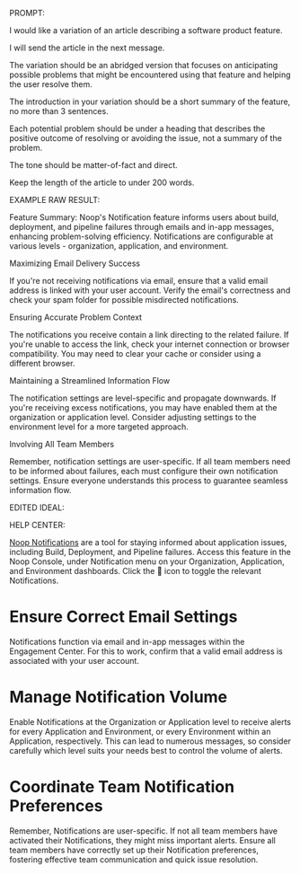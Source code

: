 PROMPT:

I would like a variation of an article describing a software product feature.

I will send the article in the next message.

The variation should be an abridged version that focuses on anticipating possible problems that might be encountered using that feature and helping the user resolve them.

The introduction in your variation should be a short summary of the feature, no more than 3 sentences.

Each potential problem should be under a heading that describes the positive outcome of resolving or avoiding the issue, not a summary of the problem.

The tone should be matter-of-fact and direct.

Keep the length of the article to under 200 words.

EXAMPLE RAW RESULT:

Feature Summary: Noop's Notification feature informs users about build, deployment, and pipeline failures through emails and in-app messages, enhancing problem-solving efficiency. Notifications are configurable at various levels - organization, application, and environment.

Maximizing Email Delivery Success

If you're not receiving notifications via email, ensure that a valid email address is linked with your user account. Verify the email's correctness and check your spam folder for possible misdirected notifications.

Ensuring Accurate Problem Context

The notifications you receive contain a link directing to the related failure. If you're unable to access the link, check your internet connection or browser compatibility. You may need to clear your cache or consider using a different browser.

Maintaining a Streamlined Information Flow

The notification settings are level-specific and propagate downwards. If you're receiving excess notifications, you may have enabled them at the organization or application level. Consider adjusting settings to the environment level for a more targeted approach.

Involving All Team Members

Remember, notification settings are user-specific. If all team members need to be informed about failures, each must configure their own notification settings. Ensure everyone understands this process to guarantee seamless information flow.

EDITED IDEAL:

HELP CENTER:

[Noop Notifications](https://noop.dev/docs/notifications) are a tool for staying informed about application issues, including Build, Deployment, and Pipeline failures. Access this feature in the Noop Console, under Notification menu on your Organization, Application, and Environment dashboards. Click the 🔔 icon to toggle the relevant Notifications.

# Ensure Correct Email Settings

Notifications function via email and in-app messages within the Engagement Center. For this to work, confirm that a valid email address is associated with your user account.

# Manage Notification Volume

Enable Notifications at the Organization or Application level to receive alerts for every Application and Environment, or every Environment within an Application, respectively. This can lead to numerous messages, so consider carefully which level suits your needs best to control the volume of alerts.

# Coordinate Team Notification Preferences

Remember, Notifications are user-specific. If not all team members have activated their Notifications, they might miss important alerts. Ensure all team members have correctly set up their Notification preferences, fostering effective team communication and quick issue resolution.
